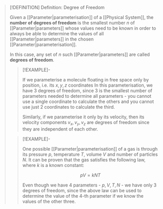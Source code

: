>[!DEFINITION] Definition: Degree of Freedom
>
>Given a [[Parameter|parameterisation]] of a [[Physical System]], the **number of degrees of freedom** is the smallest number $n$ of [[Parameter|parameters]] whose values need to be known in order to always be able to determine the values of all [[Parameter|parameters]] in the chosen [[Parameter|parameterisation]]. 
>
>In this case, any set of $n$ such [[Parameter|parameters]] are called **degrees of freedom**.
>
>>[!EXAMPLE]-
>>
>>If we parameterise a molecule floating in free space only by position, i.e. its $x,y,z$ coordinates In this parameterisation, we have $3$ degrees of freedom, since $3$ is the smallest number of parameters needed to determine all parameters - you cannot use a single coordinate to calculate the others and you cannot use just $2$ coordinates to calculate the third.
>>
>>Similarly, if we parameterise it only by its velocity, then its velocity components $v_x, v_y, v_z$ are degrees of freedom since they are independent of each other. 
>>
>
>>[!EXAMPLE]-
>>
>>One possible [[Parameter|parameterisation]] of a gas is through its pressure $p$, temperature $T$, volume $V$ and number of particles $N$. It can be proven that the gas satisfies the following law, where $k$ is a known constant:
>>
>>$$
>>pV = kNT
>>$$
>>
>>Even though we have $4$ parameters - $p,V,T,N$ - we have only $3$ degrees of freedom, since the above law can be used to determine the value of the $4$-th parameter if we know the values of the other three.
>>
>
